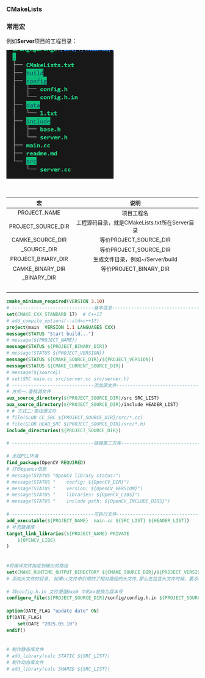 ### CMakeLists

### 常用宏

例如**Server**项目的工程目录：

![image-20250514082335694](../.assert/image-20250514082335694.png)

​		

|         宏         |                      说明                      |
| :----------------: | :--------------------------------------------: |
|    PROJECT_NAME    |                   项目工程名                   |
| PROJECT_SOURCE_DIR | 工程源码目录，就是CMakeLists.txt所在Server目录 |
|  CAMKE_SOURCE_DIR  |             等价PROJECT_SOURCE_DIR             |
|    _SOURCE_DIR     |             等价PROJECT_SOURCE_DIR             |
| PROJECT_BINARY_DIR |        生成文件目录，例如~/Server/build        |
|  CAMKE_BINARY_DIR  |             等价PROJECT_BINARY_DIR             |
|    _BINARY_DIR     |                                                |
|                    |                                                |
|                    |                                                |
|                    |                                                |
|                    |                                                |
|                    |                                                |

```cmake
cmake_minimum_required(VERSION 3.10)
# ------------------------------基本信息------------------------------------------
set(CMAKE_CXX_STANDARD 17)	# C++17
# add_compile_options(--std=c++17)
project(main  VERSION 1.1 LANGUAGES CXX)
message(STATUS "Start build...")
# message(${PROJECT_NAME})
message(STATUS ${PROJECT_BINARY_DIR})
# message(STATUS ${PROJECT_VERSION})
message(STATUS ${CMAKE_SOURCE_DIR}/${PROJECT_VERSION})
message(STATUS ${CMAKE_CURRENT_SOURCE_DIR})
# message(${source})
# set(SRC main.cc src/server.cc src/server.h)
# ------------------------------添加源文件------------------------------------------
# 方式一:查找源文件
aux_source_directory(${PROJECT_SOURCE_DIR}/src SRC_LIST)
aux_source_directory(${PROJECT_SOURCE_DIR}/include HEADER_LIST)
# # 方式二:查找源文件
# file(GLOB CC_SRC ${PROJECT_SOURCE_DIR}/src/*.cc)
# file(GLOB HEAD_SRC ${PROJECT_SOURCE_DIR}/src/*.h)
include_directories(${PROJECT_SOURCE_DIR})

# ------------------------------链接第三方库------------------------------------------

# 添加PCL环境
find_package(OpenCV REQUIRED)
# 打印opencv信息
# message(STATUS "OpenCV library status:")
# message(STATUS "    config: ${OpenCV_DIR}")
# message(STATUS "    version: ${OpenCV_VERSION}")
# message(STATUS "    libraries: ${OpenCV_LIBS}")
# message(STATUS "    include path: ${OpenCV_INCLUDE_DIRS}")

# ------------------------------可执行文件------------------------------------------
add_executable(${PROJECT_NAME}  main.cc ${SRC_LIST} ${HEADER_LIST})
# 补充链接库
target_link_libraries(${PROJECT_NAME} PRIVATE 
	${OPENCV_LIBS} 
)


#将编译文件指定到输出的路径
set(CMAKE_RUNTIME_OUTPUT_DIRECTORY ${CMAKE_SOURCE_DIR}/${PROJECT_VERSION})
# 添加头文件的目录, 如果cc文件中引用的了相对路径的头文件,那么在包含头文件时候，要添加相对路径的前半部分

# 将config.h.in 文件里面@xx@ 中的xx替换为版本号
configure_file(${PROJECT_SOURCE_DIR}/config/config.h.in ${PROJECT_SOURCE_DIR}/config/config.h)

option(DATE_FLAG "update date" ON)
if(DATE_FLAG)
    set(DATE "2025.05.10")
endif()


# 制作静态库文件
# add_library(calc STATIC ${SRC_LIST})
# 制作动态库文件
# add_library(calc SHARED ${SRC_LIST})

```

